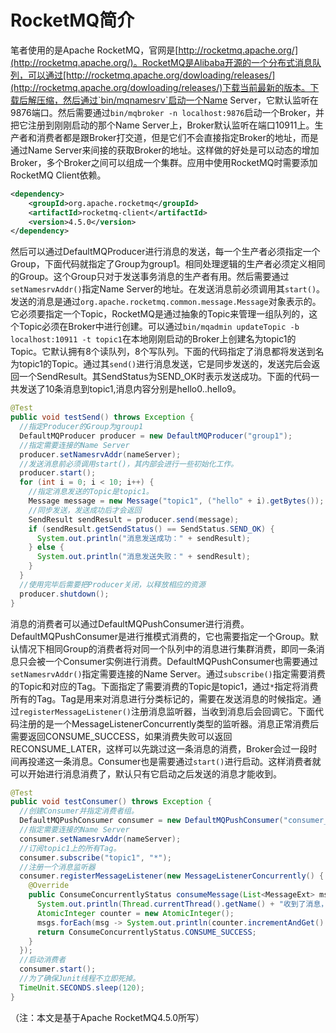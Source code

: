 # RocketMQ简介

笔者使用的是Apache RocketMQ，官网是[http://rocketmq.apache.org/](http://rocketmq.apache.org/)。RocketMQ是Alibaba开源的一个分布式消息队列，可以通过[http://rocketmq.apache.org/dowloading/releases/](http://rocketmq.apache.org/dowloading/releases/)下载当前最新的版本。下载后解压缩，然后通过`bin/mqnamesrv`启动一个Name Server，它默认监听在9876端口。然后需要通过`bin/mqbroker -n localhost:9876`启动一个Broker，并把它注册到刚刚启动的那个Name Server上，Broker默认监听在端口10911上。生产者和消费者都是跟Broker打交道，但是它们不会直接指定Broker的地址，而是通过Name Server来间接的获取Broker的地址。这样做的好处是可以动态的增加Broker，多个Broker之间可以组成一个集群。应用中使用RocketMQ时需要添加RocketMQ Client依赖。


```xml
<dependency>
    <groupId>org.apache.rocketmq</groupId>
    <artifactId>rocketmq-client</artifactId>
    <version>4.5.0</version>
</dependency>
```

然后可以通过DefaultMQProducer进行消息的发送，每一个生产者必须指定一个Group，下面代码就指定了Group为group1。相同处理逻辑的生产者必须定义相同的Group。这个Group只对于发送事务消息的生产者有用。然后需要通过`setNamesrvAddr()`指定Name Server的地址。在发送消息前必须调用其`start()`。发送的消息是通过`org.apache.rocketmq.common.message.Message`对象表示的。它必须要指定一个Topic，RocketMQ是通过抽象的Topic来管理一组队列的，这个Topic必须在Broker中进行创建。可以通过`bin/mqadmin updateTopic -b localhost:10911 -t topic1`在本地刚刚启动的Broker上创建名为topic1的Topic。它默认拥有8个读队列，8个写队列。下面的代码指定了消息都将发送到名为topic1的Topic。通过其`send()`进行消息发送，它是同步发送的，发送完后会返回一个SendResult。其SendStatus为SEND_OK时表示发送成功。下面的代码一共发送了10条消息到topic1,消息内容分别是hello0..hello9。

```java
@Test
public void testSend() throws Exception {
  //指定Producer的Group为group1
  DefaultMQProducer producer = new DefaultMQProducer("group1");
  //指定需要连接的Name Server
  producer.setNamesrvAddr(nameServer);
  //发送消息前必须调用start()，其内部会进行一些初始化工作。
  producer.start();
  for (int i = 0; i < 10; i++) {
    //指定消息发送的Topic是topic1。
    Message message = new Message("topic1", ("hello" + i).getBytes());
    //同步发送，发送成功后才会返回
    SendResult sendResult = producer.send(message);
    if (sendResult.getSendStatus() == SendStatus.SEND_OK) {
      System.out.println("消息发送成功：" + sendResult);
    } else {
      System.out.println("消息发送失败：" + sendResult);
    }
  }
  //使用完毕后需要把Producer关闭，以释放相应的资源
  producer.shutdown();
}
```

消息的消费者可以通过DefaultMQPushConsumer进行消费。DefaultMQPushConsumer是进行推模式消费的，它也需要指定一个Group。默认情况下相同Group的消费者将对同一个队列中的消息进行集群消费，即同一条消息只会被一个Consumer实例进行消费。DefaultMQPushConsumer也需要通过`setNamesrvAddr()`指定需要连接的Name Server。通过`subscribe()`指定需要消费的Topic和对应的Tag。下面指定了需要消费的Topic是topic1，通过`*`指定将消费所有的Tag。Tag是用来对消息进行分类标记的，需要在发送消息的时候指定。通过`registerMessageListener()`注册消息监听器，当收到消息后会回调它。下面代码注册的是一个MessageListenerConcurrently类型的监听器。消息正常消费后需要返回CONSUME_SUCCESS，如果消费失败可以返回RECONSUME_LATER，这样可以先跳过这一条消息的消费，Broker会过一段时间再投递这一条消息。Consumer也是需要通过`start()`进行启动。这样消费者就可以开始进行消息消费了，默认只有它启动之后发送的消息才能收到。

```java
@Test
public void testConsumer() throws Exception {
  //创建Consumer并指定消费者组。
  DefaultMQPushConsumer consumer = new DefaultMQPushConsumer("consumer_group1");
  //指定需要连接的Name Server
  consumer.setNamesrvAddr(nameServer);
  //订阅topic1上的所有Tag。
  consumer.subscribe("topic1", "*");
  //注册一个消息监听器
  consumer.registerMessageListener(new MessageListenerConcurrently() {
    @Override
    public ConsumeConcurrentlyStatus consumeMessage(List<MessageExt> msgs, ConsumeConcurrentlyContext context) {
      System.out.println(Thread.currentThread().getName() + "收到了消息，数量是：" + msgs.size());
      AtomicInteger counter = new AtomicInteger();
      msgs.forEach(msg -> System.out.println(counter.incrementAndGet() + ".消息内容是：" + new String(msg.getBody())));
      return ConsumeConcurrentlyStatus.CONSUME_SUCCESS;
    }
  });
  //启动消费者
  consumer.start();
  //为了确保Junit线程不立即死掉。
  TimeUnit.SECONDS.sleep(120);
}
```

（注：本文是基于Apache RocketMQ4.5.0所写）